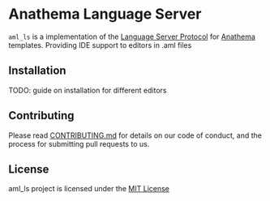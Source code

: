 # Anathema Language Server

`aml_ls` is a implementation of the [Language Server Protocol](https://microsoft.github.io/language-server-protocol/)
for [Anathema](https://github.com/togglebyte/anathema) templates. Providing IDE support to editors
in .aml files

## Installation

TODO: guide on installation for different editors

## Contributing

Please read [CONTRIBUTING.md](CONTRIBUTING.md) for details on our code
of conduct, and the process for submitting pull requests to us.

## License

aml_ls project is licensed under the [MIT License](LICENSE)
